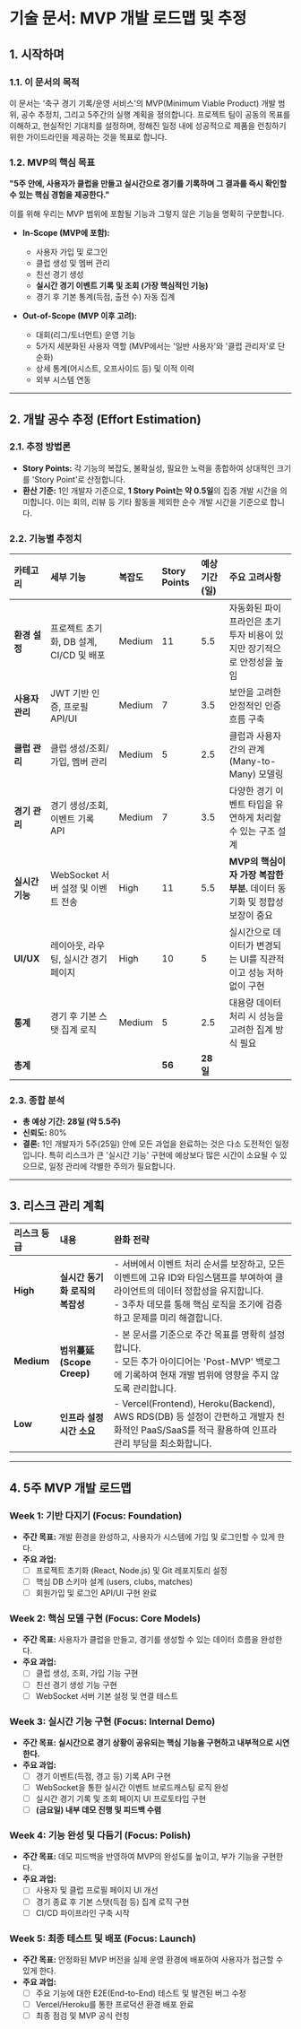 # 기술 문서: MVP 개발 로드맵 및 추정

## 1. 시작하며

### 1.1. 이 문서의 목적

이 문서는 '축구 경기 기록/운영 서비스'의 MVP(Minimum Viable Product) 개발 범위, 공수 추정치, 그리고 5주간의 실행 계획을 정의합니다. 프로젝트 팀이 공동의 목표를 이해하고, 현실적인 기대치를 설정하며, 정해진 일정 내에 성공적으로 제품을 런칭하기 위한 가이드라인을 제공하는 것을 목표로 합니다.

### 1.2. MVP의 핵심 목표

**"5주 안에, 사용자가 클럽을 만들고 실시간으로 경기를 기록하며 그 결과를 즉시 확인할 수 있는 핵심 경험을 제공한다."**

이를 위해 우리는 MVP 범위에 포함될 기능과 그렇지 않은 기능을 명확히 구분합니다.

- **In-Scope (MVP에 포함):**
    - 사용자 가입 및 로그인
    - 클럽 생성 및 멤버 관리
    - 친선 경기 생성
    - **실시간 경기 이벤트 기록 및 조회 (가장 핵심적인 기능)**
    - 경기 후 기본 통계(득점, 출전 수) 자동 집계

- **Out-of-Scope (MVP 이후 고려):**
    - 대회(리그/토너먼트) 운영 기능
    - 5가지 세분화된 사용자 역할 (MVP에서는 '일반 사용자'와 '클럽 관리자'로 단순화)
    - 상세 통계(어시스트, 오프사이드 등) 및 이적 이력
    - 외부 시스템 연동

---

## 2. 개발 공수 추정 (Effort Estimation)

### 2.1. 추정 방법론

- **Story Points:** 각 기능의 복잡도, 불확실성, 필요한 노력을 종합하여 상대적인 크기를 'Story Point'로 산정합니다.
- **환산 기준:** 1인 개발자 기준으로, **1 Story Point는 약 0.5일**의 집중 개발 시간을 의미합니다. 이는 회의, 리뷰 등 기타 활동을 제외한 순수 개발 시간을 기준으로 합니다.

### 2.2. 기능별 추정치

| 카테고리 | 세부 기능 | 복잡도 | Story Points | 예상 기간 (일) | 주요 고려사항 |
| :--- | :--- | :--- | :--- | :--- | :--- |
| **환경 설정** | 프로젝트 초기화, DB 설계, CI/CD 및 배포 | Medium | 11 | 5.5 | 자동화된 파이프라인은 초기 투자 비용이 있지만 장기적으로 안정성을 높임 |
| **사용자 관리** | JWT 기반 인증, 프로필 API/UI | Medium | 7 | 3.5 | 보안을 고려한 안정적인 인증 흐름 구축 |
| **클럽 관리** | 클럽 생성/조회/가입, 멤버 관리 | Medium | 5 | 2.5 | 클럽과 사용자 간의 관계(Many-to-Many) 모델링 |
| **경기 관리** | 경기 생성/조회, 이벤트 기록 API | Medium | 7 | 3.5 | 다양한 경기 이벤트 타입을 유연하게 처리할 수 있는 구조 설계 |
| **실시간 기능** | WebSocket 서버 설정 및 이벤트 전송 | High | 11 | 5.5 | **MVP의 핵심이자 가장 복잡한 부분.** 데이터 동기화 및 정합성 보장이 중요 |
| **UI/UX** | 레이아웃, 라우팅, 실시간 경기 페이지 | High | 10 | 5 | 실시간으로 데이터가 변경되는 UI를 직관적이고 성능 저하 없이 구현 |
| **통계** | 경기 후 기본 스탯 집계 로직 | Medium | 5 | 2.5 | 대용량 데이터 처리 시 성능을 고려한 집계 방식 필요 |
| **총계** | | | **56** | **28일** | |

### 2.3. 종합 분석

- **총 예상 기간:** **28일 (약 5.5주)**
- **신뢰도:** 80%
- **결론:** 1인 개발자가 5주(25일) 안에 모든 과업을 완료하는 것은 다소 도전적인 일정입니다. 특히 리스크가 큰 '실시간 기능' 구현에 예상보다 많은 시간이 소요될 수 있으므로, 일정 관리에 각별한 주의가 필요합니다.

---

## 3. 리스크 관리 계획

| 리스크 등급 | 내용 | 완화 전략 |
| :--- | :--- | :--- |
| **High** | **실시간 동기화 로직의 복잡성** | - 서버에서 이벤트 처리 순서를 보장하고, 모든 이벤트에 고유 ID와 타임스탬프를 부여하여 클라이언트의 데이터 정합성을 유지합니다.<br>- 3주차 데모를 통해 핵심 로직을 조기에 검증하고 문제를 미리 해결합니다. |
| **Medium** | **범위蔓延 (Scope Creep)** | - 본 문서를 기준으로 주간 목표를 명확히 설정합니다.<br>- 모든 추가 아이디어는 'Post-MVP' 백로그에 기록하여 현재 개발 범위에 영향을 주지 않도록 관리합니다. |
| **Low** | **인프라 설정 시간 소요** | - Vercel(Frontend), Heroku(Backend), AWS RDS(DB) 등 설정이 간편하고 개발자 친화적인 PaaS/SaaS를 적극 활용하여 인프라 관리 부담을 최소화합니다. |

---

## 4. 5주 MVP 개발 로드맵

### **Week 1: 기반 다지기 (Focus: Foundation)**
- **주간 목표:** 개발 환경을 완성하고, 사용자가 시스템에 가입 및 로그인할 수 있게 한다.
- **주요 과업:**
    - [ ] 프로젝트 초기화 (React, Node.js) 및 Git 레포지토리 설정
    - [ ] 핵심 DB 스키마 설계 (users, clubs, matches)
    - [ ] 회원가입 및 로그인 API/UI 구현 완료

### **Week 2: 핵심 모델 구현 (Focus: Core Models)**
- **주간 목표:** 사용자가 클럽을 만들고, 경기를 생성할 수 있는 데이터 흐름을 완성한다.
- **주요 과업:**
    - [ ] 클럽 생성, 조회, 가입 기능 구현
    - [ ] 친선 경기 생성 기능 구현
    - [ ] WebSocket 서버 기본 설정 및 연결 테스트

### **Week 3: 실시간 기능 구현 (Focus: Internal Demo)**
- **주간 목표:** **실시간으로 경기 상황이 공유되는 핵심 기능을 구현하고 내부적으로 시연한다.**
- **주요 과업:**
    - [ ] 경기 이벤트(득점, 경고 등) 기록 API 구현
    - [ ] WebSocket을 통한 실시간 이벤트 브로드캐스팅 로직 완성
    - [ ] 실시간 경기 기록 및 조회 페이지 UI 프로토타입 구현
    - [ ] **(금요일) 내부 데모 진행 및 피드백 수렴**

### **Week 4: 기능 완성 및 다듬기 (Focus: Polish)**
- **주간 목표:** 데모 피드백을 반영하여 MVP의 완성도를 높이고, 부가 기능을 구현한다.
- **주요 과업:**
    - [ ] 사용자 및 클럽 프로필 페이지 UI 개선
    - [ ] 경기 종료 후 기본 스탯(득점 등) 집계 로직 구현
    - [ ] CI/CD 파이프라인 구축 시작

### **Week 5: 최종 테스트 및 배포 (Focus: Launch)**
- **주간 목표:** 안정화된 MVP 버전을 실제 운영 환경에 배포하여 사용자가 접근할 수 있게 한다.
- **주요 과업:**
    - [ ] 주요 기능에 대한 E2E(End-to-End) 테스트 및 발견된 버그 수정
    - [ ] Vercel/Heroku를 통한 프로덕션 환경 배포 완료
    - [ ] 최종 점검 및 MVP 공식 런칭
